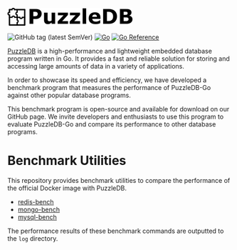 ![doc/img/logo](doc/img/logo.png)

![GitHub tag (latest SemVer)](https://img.shields.io/github/v/tag/cybergarage/puzzledb-go) [![Go](https://github.com/cybergarage/puzzledb-go/actions/workflows/make.yml/badge.svg)](https://github.com/cybergarage/puzzledb-go/actions/workflows/make.yml) [![Go Reference](https://pkg.go.dev/badge/github.com/cybergarage/puzzledb-go.svg)](https://pkg.go.dev/github.com/cybergarage/puzzledb-go)


[PuzzleDB](https://github.com/cybergarage/puzzledb-go) is a high-performance and lightweight embedded database program written in Go. It provides a fast and reliable solution for storing and accessing large amounts of data in a variety of applications. 

In order to showcase its speed and efficiency, we have developed a benchmark program that measures the performance of PuzzleDB-Go against other popular database programs. 

This benchmark program is open-source and available for download on our GitHub page. We invite developers and enthusiasts to use this program to evaluate PuzzleDB-Go and compare its performance to other database programs.

# Benchmark Utilities

This repository provides benchmark utilities to compare the performance of the official Docker image with PuzzleDB.

- [redis-bench](redis-bench)
- [mongo-bench](mongo-bench)
- [mysql-bench](mysql-bench)

The performance results of these benchmark commands are outputted to the `log` directory.
